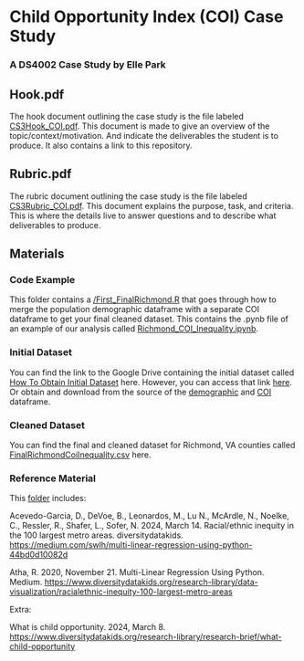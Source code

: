 # Child Opportunity Index (COI) Case Study 
### A DS4002 Case Study by Elle Park 

## Hook.pdf
The hook document outlining the case study is the file labeled [CS3Hook_COI.pdf](CS3Hook_COI.pdf). This document is made to give an overview of the topic/context/motivation. And indicate the deliverables the student is to produce. It also contains a link to this repository. 

## Rubric.pdf
The rubric document outlining the case study is the file labeled 
[CS3Rubric_COI.pdf](). This document explains the purpose, task, and criteria. This is where the details live to answer questions and to describe what deliverables to produce.

## Materials
### Code Example
This folder contains a [
/First_FinalRichmond.R](https://github.com/ElliotRoosevelt/CS3-DS4002/blob/main/MATERIALS/CODE%20EXAMPLE/First_FinalRichmond.R) that goes through how to merge the population demographic dataframe with a separate COI dataframe to get your final cleaned dataset. This contains the .pynb file of an example of our analysis called [Richmond_COI_Inequality.ipynb](https://github.com/ElliotRoosevelt/CS3-DS4002/tree/main/MATERIALS/CODE%20EXAMPLE). 

### Initial Dataset
You can find the link to the Google Drive containing the initial dataset called [How To Obtain Initial Dataset](https://github.com/ElliotRoosevelt/CS3-DS4002/tree/main/MATERIALS/INITIAL%20DATASET) here. However, you can access that link [here](https://drive.google.com/drive/folders/1Y5bCtBVGn-IfO6hbN7QwIKEQhk-E9BRk?usp=sharing). Or obtain and download from the source of the [demographic](https://data.diversitydatakids.org/dataset/coi30-2020-tracts-child-opportunity-index-3-0-database--2020-census-tracts/resource/04df0cd7-6721-43d1-902e-8e16435bb00f) and [COI](https://data.diversitydatakids.org/dataset/coi30-2020-tracts-child-opportunity-index-3-0-database--2020-census-tracts/resource/582ea609-81cc-4904-92c9-e5addc8dd34b) dataframe. 

### Cleaned Dataset
You can find the final and cleaned dataset for Richmond, VA counties called [FinalRichmondCoiInequality.csv](https://github.com/ElliotRoosevelt/CS3-DS4002/tree/main/MATERIALS/CLEANED%20DATASET) here. 

### Reference Material
This [folder](https://github.com/ElliotRoosevelt/CS3-DS4002/tree/main/MATERIALS/REFERENCE%20MATERIAL) includes: 

Acevedo-Garcia, D., DeVoe, B., Leonardos, M., Lu N., McArdle, N., Noelke, C., Ressler, R., Shafer, L., Sofer, N. 2024, March 14. Racial/ethnic inequity in the 100 largest metro areas. diversitydatakids. https://medium.com/swlh/multi-linear-regression-using-python-44bd0d10082d 

Atha, R. 2020, November 21. Multi-Linear Regression Using Python. Medium. https://www.diversitydatakids.org/research-library/data-visualization/racialethnic-inequity-100-largest-metro-areas

Extra:

What is child opportunity. 2024, March 8. https://www.diversitydatakids.org/research-library/research-brief/what-child-opportunity 
